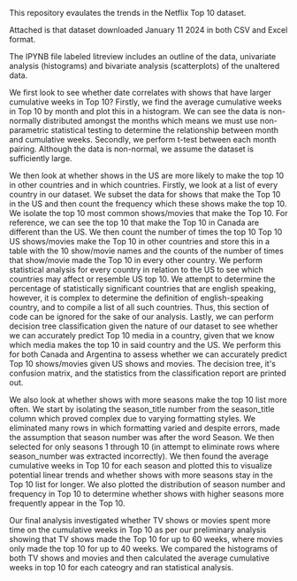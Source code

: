 This repository evaulates the trends in the Netflix Top 10 dataset. 

Attached is that dataset downloaded January 11 2024 in both CSV and Excel format. 

The IPYNB file labeled litreview includes an outline of the data, univariate analysis (histograms) and bivariate analysis (scatterplots) of the unaltered data. 

We first look to see whether date correlates with shows that have larger cumulative weeks in Top 10? Firstly, we find the average cumulative weeks in Top 10 by month and plot this in a histogram. We can see the data is non-normally distributed amongst the months which means we must use non-parametric statistical testing to determine the relationship between month and cumulative weeks. Secondly, we perform t-test between each month pairing. Although the data is non-normal, we assume the dataset is sufficiently large. 

We then look at whether shows in the US are more likely to make the top 10 in other countries and in which countries. Firstly, we look at a list of every country in our dataset. We subset the data for shows that make the Top 10 in the US and then count the frequency which these shows make the top 10. We isolate the top 10 most common shows/movies that make the Top 10. For reference, we can see the top 10 that make the Top 10 in Canada are different than the US. We then count the number of times the top 10 Top 10 US shows/movies make the Top 10 in other countries and store this in a table with the 10 show/movie names and the counts of the number of times that show/movie made the Top 10 in every other country. We perform statistical analysis for every country in relation to the US to see which countries may affect or resemble US top 10. We attempt to determine the percentage of statistically significant countries that are english speaking, however, it is complex to determine the definition of english-speaking country, and to compile a list of all such countries. Thus, this section of code can be ignored for the sake of our analysis. Lastly, we can perform decision tree classification given the nature of our dataset to see whether we can accurately predict Top 10 media in a country, given that we know which media makes the top 10 in said country and the US. We perform this for both Canada and Argentina to assess whether we can accurately predict Top 10 shows/movies given US shows and movies. The decision tree, it's confusion matrix, and the statistics from the classification report are printed out.

We also look at whether shows with more seasons make the top 10 list more often. We start by isolating the season_title number from the season_title column which proved complex due to varying formatting styles. We eliminated many rows in which formatting varied and despite errors, made the assumption that season number was after the word Season. We then selected for only seasons 1 through 10 (in attempt to eliminate rows where season_number was extracted incorrectly). We then found the average cumulative weeks in Top 10 for each season and plotted this to visualize potential linear trends and whether shows with more seasons stay in the Top 10 list for longer. We also plotted the distribution of season number and frequency in Top 10 to determine whether shows with higher seasons more frequently appear in the Top 10. 

Our final analysis investigated whether TV shows or movies spent more time on the cumulative weeks in Top 10 as per our preliminary analysis showing that TV shows made the Top 10 for up to 60 weeks, where movies only made the top 10 for up to 40 weeks. We compared the histograms of both TV shows and movies and then calculated the average cumulative weeks in top 10 for each cateogry and ran statistical analysis. 
